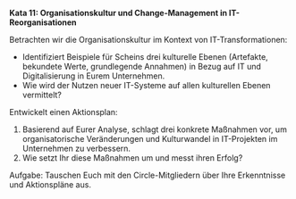 **Kata 11: Organisationskultur und Change-Management in IT-Reorganisationen**

Betrachten wir die Organisationskultur im Kontext von IT-Transformationen:

- Identifiziert Beispiele für Scheins drei kulturelle Ebenen (Artefakte, bekundete Werte, grundlegende Annahmen) in Bezug auf IT und Digitalisierung in Eurem Unternehmen.
- Wie wird der Nutzen neuer IT-Systeme auf allen kulturellen Ebenen vermittelt?

Entwickelt einen Aktionsplan:

1. Basierend auf Eurer Analyse, schlagt drei konkrete Maßnahmen vor, um organisatorische Veränderungen und Kulturwandel in IT-Projekten im Unternehmen zu verbessern.
2. Wie setzt Ihr diese Maßnahmen um und messt ihren Erfolg?

Aufgabe: Tauschen Euch mit den Circle-Mitgliedern über Ihre Erkenntnisse und Aktionspläne aus.  
